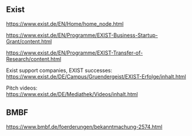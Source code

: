 
## Exist

https://www.exist.de/EN/Home/home_node.html

https://www.exist.de/EN/Programme/EXIST-Business-Startup-Grant/content.html

https://www.exist.de/EN/Programme/EXIST-Transfer-of-Research/content.html

Exist support companies, EXIST successes:  
https://www.exist.de/DE/Campus/Gruendergeist/EXIST-Erfolge/inhalt.html

Pitch videos:  
https://www.exist.de/DE/Mediathek/Videos/inhalt.html

## BMBF

https://www.bmbf.de/foerderungen/bekanntmachung-2574.html

